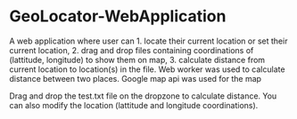 # GeoLocator-WebApplication
A web application where user can 1. locate their current location or set their current location, 2. drag and drop files containing coordinations of (lattitude, longitude) to show them on map, 3. calculate distance from current location to location(s) in the file. Web worker was used to calculate distance between two places.
Google map api was used for the map

Drag and drop the test.txt file on the dropzone to calculate distance. You can also modify the location (lattitude and longitude coordinations).
